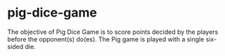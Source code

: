 # pig-dice-game
The objective of Pig Dice Game is to score points decided by the players before the opponent(s) do(es). The Pig game is played with a single six-sided die.

